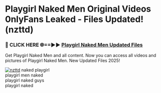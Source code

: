 # Playgirl Naked Men Original Videos 0nlyFans Leaked - Files Updated! (nzttd)

<h3>🔴 CLICK HERE 🌐==►► <a href="https://tinyurl.com/up5wt9bj" rel="nofollow">Playgirl Naked Men Updated Files</a></h3>

Get Playgirl Naked Men and all content. Now you can access all videos and pictures of Playgirl Naked Men. New Updated Files 2025!

[![nzttd](https://i.imgur.com/ABiUzMV.gif)](https://tinyurl.com/up5wt9bj)
naked playgirl<br>
playgirl men naked<br>
playgirl naked guys<br>
playgirl naked